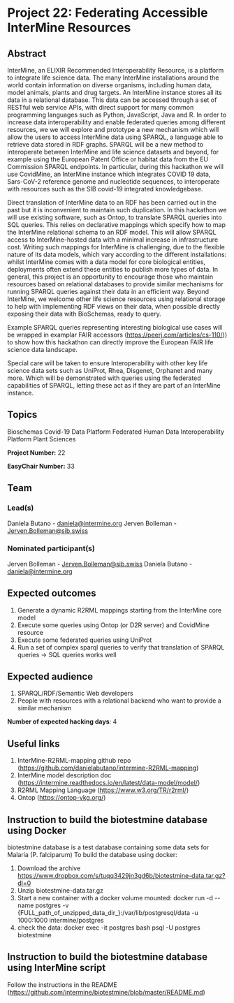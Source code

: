 # Project 22: Federating Accessible InterMine Resources

## Abstract

InterMine, an ELIXIR Recommended Interoperability Resource, is a platform to integrate life science data. The many InterMine installations around the world contain information on diverse organisms, including human data, model animals, plants and drug targets. An InterMine instance stores all its data in a relational database. This data can be accessed through a set of RESTful web service APIs, with direct support for many common programming languages such as Python, JavaScript, Java and R. In order to increase data interoperability and enable federated queries among different resources, we we will explore and prototype a new mechanism which will allow the users to access InterMine data using SPARQL, a language able to retrieve data stored in RDF graphs. SPARQL will be a new method to interoperate between InterMine and life science datasets and beyond, for example using the European Patent Office or habitat data from the EU Commission SPARQL endpoints. In particular, during this hackathon we will use CovidMine, an InterMine instance which integrates COVID 19 data, Sars-CoV-2 reference genome and nucleotide sequences, to interoperate with resources such as the SIB covid-19 integrated knowledgebase.

Direct translation of InterMine data to an RDF has been carried out in the past but it is inconvenient to maintain such duplication. In this hackathon we will use existing software, such as Ontop, to translate SPARQL queries into SQL queries. This relies on declarative mappings which specify how to map the InterMine relational schema to an RDF model. This will allow SPARQL access to InterMine-hosted data with a minimal increase in infrastructure cost. Writing such mappings for InterMine is challenging, due to the flexible nature of its data models, which vary according to the different installations: whilst InterMine comes with a data model for core biological entities, deployments often extend these entities to publish more types of data.
In general, this project is an opportunity to encourage those who maintain resources based on relational databases to provide similar mechanisms for running SPARQL queries against their data in an efficient way.
Beyond InterMine, we welcome other life science resources using relational storage to help with implementing RDF views on their data, when possible directly exposing their data with BioSchemas, ready to query.

Example SPARQL queries representing interesting biological use cases will be wrapped in examplar FAIR accessors (https://peerj.com/articles/cs-110/)) to show how this hackathon can directly improve the European FAIR life science data landscape.

Special care will be taken to ensure Interoperability with other key life science data sets such as UniProt, Rhea, Disgenet, Orphanet and many more. Which will be demonstrated with queries using the federated capabilities of SPARQL, letting these act as if they are part of an InterMine instance.


## Topics

Bioschemas
 Covid-19
 Data Platform
 Federated Human Data
 Interoperability Platform
 Plant Sciences

**Project Number:** 22



**EasyChair Number:** 33

## Team

### Lead(s)

Daniela Butano - daniela@intermine.org
 Jerven Bolleman - Jerven.Bolleman@sib.swiss

### Nominated participant(s)

Jerven Bolleman - Jerven.Bolleman@sib.swiss
 Daniela Butano - daniela@intermine.org

## Expected outcomes

1. Generate a dynamic R2RML mappings starting from the InterMine core model
 2. Execute some queries using Ontop (or D2R server) and CovidMine resource
 3. Execute some federated queries using UniProt
 4. Run a set of complex sparql queries to verify that translation of SPARQL queries -> SQL queries works well

## Expected audience

1. SPARQL/RDF/Semantic Web developers
 2. People with resources with a relational backend who want to provide a similar mechanism

**Number of expected hacking days**: 4

## Useful links
1. InterMine-R2RML-mapping github repo (https://github.com/danielabutano/intermine-R2RML-mapping)
 2. InterMine model description doc (https://intermine.readthedocs.io/en/latest/data-model/model/)
 3. R2RML Mapping Language (https://www.w3.org/TR/r2rml/)
 4. Ontop (https://ontop-vkg.org/)
 
## Instruction to build the biotestmine database using Docker
biotestmine database is a test database containing some data sets for Malaria (P. falciparum)
To build the database using docker:
1. Download the archive https://www.dropbox.com/s/tuqq3429jn3gd6b/biotestmine-data.tar.gz?dl=0
2. Unzip biotestmine-data.tar.gz
3. Start a new container with a docker volume mounted:
docker run -d --name postgres -v {FULL_path_of_unzipped_data_dir_}:/var/lib/postgresql/data -u 1000:1000 intermine/postgres
4. check the data:
docker exec -it postgres bash
psql -U postgres biotestmine

## Instruction to build the biotestmine database using InterMine script
Follow the instructions in the README (https://github.com/intermine/biotestmine/blob/master/README.md)
